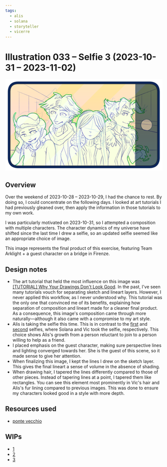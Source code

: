 ```yaml
---
tags:
  - alis
  - solana
  - storyteller
  - vicerre
---
```


# Illustration 033 – Selfie 3 (2023-10-31 – 2023-11-02)

<img src="assets/2023-10-31_image-113.png">

## Overview

Over the weekend of 2023-10-28 – 2023-10-29, I had the chance to rest. By doing so, I could concentrate on the following days. I looked at art tutorials I had previously gleaned over, then apply the information in those tutorials to my own work.

I was particularly motivated on 2023-10-31, so I attempted a composition with multiple characters. The character dynamics of my universe have shifted since the last time I drew a selfie, so an updated selfie seemed like an appropriate choice of image.

This image represents the final product of this exercise, featuring Team Arklight + a guest character on a bridge in Firenze.

## Design notes

- The art tutorial that held the most influence on this image was [[TUTORIAL] Why Your Drawings Don't Look Good](https://www.youtube.com/watch?v=Jjx9CUWMVx8). In the past, I've seen many tutorials vouch for separating sketch and lineart layers. However, I never applied this workflow, as I never understood why. This tutorial was the only one that convinced me of its benefits, explaining how separation of composition and lineart made for a cleaner final product. As a consequence, this image's composition came through more naturally—although it also came with a compromise to my art style.
- Alis is taking the selfie this time. This is in contrast to the [first](../2021/2021-11-27_illustration-004_selfie.md) and [second](../2023-q1/2023-01-12_illustration-014_selfie-2.md) selfies, where Solana and Vic took the selfie, respectively. This choice shows Alis's growth from a person reluctant to join to a person willing to help as a friend.
- I placed emphasis on the guest character, making sure perspective lines and lighting converged towards her. She is the guest of this scene, so it made sense to give her attention.
- When finalizing this image, I kept the lines I drew on the sketch layer. This gives the final lineart a sense of volume in the absence of shading.
- When drawing hair, I tapered the lines differently compared to those of other pieces. Instead of tapering lines at a point, I tapered them like rectangles. You can see this element most prominently in Vic's hair and Alis's fur lining compared to previous images. This was done to ensure my characters looked good in a style with more depth.

## Resources used

- [ponte vecchio](https://flickr.com/photos/careyon/19983977689/in/photolist-wrV7kt-orUAi1-4qXTju-NtqzW-cFcuQd-7o4x2g-mtWYUK-75URqL-6WM8YE-24TqPvm-2hPVirB-3VGenf-Vmw3GS-Ntqz1-txHYp-qnz7hn-2op5vep-mtYitY-2mftx7d-Pdpwjr-2ksTS64-mtWZLe-69mg96-6ubE17-u2A6cr-EMPRqJ-56qoQ-d3PtQE-M14JM8-2oAZzHt-6egdLM-LZf6YH-34DmZE-qhGf9o-2krBpht-2g1WsnQ-oneX5i-2kezhn5-mtV8wR-2p2NqXx-fv6RPn-HxsdYN-FFRWSy-2oihY6V-qtiAH3-2npcHgf-6ubuJb-zXjgqW-6trGMV-aB432J)

## WIPs

- [1](https://cdn.discordapp.com/attachments/1031694106717589544/1169044118727561290/image.png)
- [2](https://cdn.discordapp.com/attachments/1031694106717589544/1169065641936957470/image.png)
- [3](https://cdn.discordapp.com/attachments/1031694106717589544/1169780476345585794/image.png)
